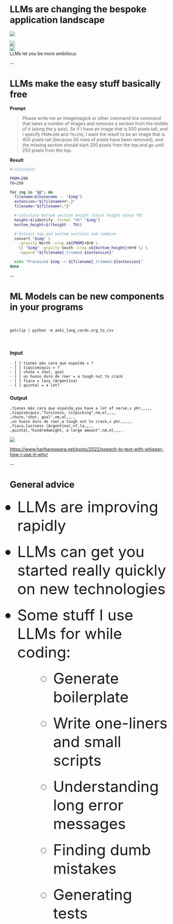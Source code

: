 # LLMs are changing the bespoke application landscape

<img src="images/screenshots/claude-textual-ui-00.png"
    class="screenshot splash fragment disappearing-fragment nospace-fragment fade-out"
    data-fragment-index="0"/>

<div class="gallery two-high">
    <div class="gallery-item">
        <img src="images/screenshots/claude-textual-ui-01.png"
            class="screenshot fragment nospace-fragment fade-in"
            data-fragment-index="0"/>
    </div>
    <div class="gallery-item">
        <img src="images/screenshots/claude-textual-ui-02.png"
            class="screenshot fragment nospace-fragment fade-in"
            data-fragment-index="0"/>
    </div>
</div>

<div class="caption">LLMs let you be more ambitious</div>

--

# LLMs make the easy stuff basically free

<div class="centered-container">
<div class="side-by-side">

<div class="left-container left">
<b>Prompt</b>

<blockquote>

Please write me an imagemagick or other command line command that takes a
number of images and removes a section from the middle of it (along the y
axis). So if I have an image that is 500 pixels tall, and I specify `FROM=200`
and `TO=250`, I want the result to be an image that is 450 pixels tall (because
50 rows of pixels have been removed), and the missing section should start 200
pixels from the top and go until 250 pixels from the top.

</blockquote>

</div>
<div class="right left-container">

<b>Result</b>

```bash
#!/bin/bash

FROM=200
TO=250

for img in "$@"; do
  filename=$(basename -- "$img")
  extension="${filename##*.}"
  filename="${filename%.*}"

  # Calculate bottom section height (total height minus TO)
  height=$(identify -format "%h" "$img")
  bottom_height=$((height - TO))

  # Extract top and bottom sections and combine
  convert "$img" \
    -gravity North -crop x${FROM}+0+0 \
    \( "$img" -gravity South -crop x${bottom_height}+0+0 \) \
    -append "${filename}_trimmed.${extension}"

  echo "Processed $img -> ${filename}_trimmed.${extension}"
done
```

</div>
</div>

--

# ML Models can be new components in your programs

<div class="centered-container fragment disappearing-fragment nospace-fragment fade-out" data-fragment-index="0">
<div>

<br/>

`getclip | python -m anki_lang_cards.org_to_csv`

<br/>


<div class="gallery two-wide">
<div class="gallery-item big-code">

<h3>Input</h3>

```
- [ ] tienes más cara que espalda = ?
- [ ] tiquismiquis = ?
- [ ] chute = shot, goal
- [ ] un hueso duro de roer = a tough nut to crack
- [ ] fiaca = lazy (Argentina)
- [ ] quintal = a lot?
```

</div>
<div class="gallery-item medium-code">

<h3>Output</h3>


```
,tienes más cara que espalda,you have a lot of nerve,v phr,,,,,
,tiquismiquis,"fussiness, nitpicking",nm,el,,,,
,chute,"shot, goal",nm,el,,,,
,un hueso duro de roer,a tough nut to crack,v phr,,,,,
,fiaca,laziness (Argentina),nf,la,,,,
,quintal,"hundredweight, a large amount",nm,el,,,,
```

</div>
</div>
</div>
</div>

<div class="centered-container fragment nospace-fragment fade-in" data-fragment-index="0">

<img src="images/screenshots/sumana-blog-whisper.png"
     class="splash screenshot"/>

https://www.harihareswara.net/posts/2022/speech-to-text-with-whisper-how-i-use-it-why/

</div>

--

# General advice

<style>

div.bigger-uls li {
    margin-top: 1.5rem;
    margin-bottom: 1.5rem;
    font-size: 3rem;
}

div.bigger-uls li li {
    margin-left: 2rem;
}

</style>

<div class="centered-container bigger-uls">
<ul>
    <li class="fragment fade-in">LLMs are improving rapidly</li>
    <li class="fragment fade-in">LLMs can get you started really quickly on new technologies</li>
    <li class="fragment fade-in">
    Some stuff I use LLMs for while coding:
        <ul>
            <li>Generate boilerplate</li>
            <li>Write one-liners and small scripts</li>
            <li>Understanding long error messages</li>
            <li>Finding dumb mistakes</li>
            <li>Generating tests</li>
        </ul>
    </li>
</ul>
</div>
